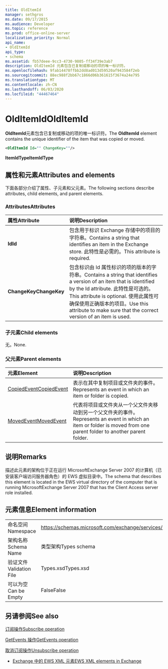 ```yaml
---
title: OldItemId
manager: sethgros
ms.date: 09/17/2015
ms.audience: Developer
ms.topic: reference
ms.prod: office-online-server
localization_priority: Normal
api_name:
- OldItemId
api_type:
- schema
ms.assetid: fb57deee-9cc3-4730-9805-ff34f39e3ab7
description: OldItemId 元素包含已复制或移动的项的唯一标识符。
ms.openlocfilehash: 9fab14478ffbb2dd8ad013d59520af943584f2eb
ms.sourcegitcommit: 88ec988f2bb67c1866d06b361615f3674a24e795
ms.translationtype: MT
ms.contentlocale: zh-CN
ms.lasthandoff: 06/03/2020
ms.locfileid: "44467464"
---
```

# <a name="olditemid"></a><span data-ttu-id="74590-103">OldItemId</span><span class="sxs-lookup"><span data-stu-id="74590-103">OldItemId</span></span>

<span data-ttu-id="74590-104">**OldItemId**元素包含已复制或移动的项的唯一标识符。</span><span class="sxs-lookup"><span data-stu-id="74590-104">The **OldItemId** element contains the unique identifier of the item that was copied or moved.</span></span> 
  
```xml
<OldItemId Id="" ChangeKey=""/>
```

 <span data-ttu-id="74590-105">**ItemIdType**</span><span class="sxs-lookup"><span data-stu-id="74590-105">**ItemIdType**</span></span>
## <a name="attributes-and-elements"></a><span data-ttu-id="74590-106">属性和元素</span><span class="sxs-lookup"><span data-stu-id="74590-106">Attributes and elements</span></span>

<span data-ttu-id="74590-107">下面各部分介绍了属性、子元素和父元素。</span><span class="sxs-lookup"><span data-stu-id="74590-107">The following sections describe attributes, child elements, and parent elements.</span></span>
  
### <a name="attributes"></a><span data-ttu-id="74590-108">Attributes</span><span class="sxs-lookup"><span data-stu-id="74590-108">Attributes</span></span>

|<span data-ttu-id="74590-109">**属性**</span><span class="sxs-lookup"><span data-stu-id="74590-109">**Attribute**</span></span>|<span data-ttu-id="74590-110">**说明**</span><span class="sxs-lookup"><span data-stu-id="74590-110">**Description**</span></span>|
|:-----|:-----|
|<span data-ttu-id="74590-111">**Id**</span><span class="sxs-lookup"><span data-stu-id="74590-111">**Id**</span></span> <br/> |<span data-ttu-id="74590-112">包含用于标识 Exchange 存储中的项目的字符串。</span><span class="sxs-lookup"><span data-stu-id="74590-112">Contains a string that identifies an item in the Exchange store.</span></span> <span data-ttu-id="74590-113">此特性是必需的。</span><span class="sxs-lookup"><span data-stu-id="74590-113">This attribute is required.</span></span>  <br/> |
|<span data-ttu-id="74590-114">**ChangeKey**</span><span class="sxs-lookup"><span data-stu-id="74590-114">**ChangeKey**</span></span> <br/> |<span data-ttu-id="74590-115">包含标识由 Id 属性标识的项的版本的字符串。</span><span class="sxs-lookup"><span data-stu-id="74590-115">Contains a string that identifies a version of an item that is identified by the Id attribute.</span></span> <span data-ttu-id="74590-116">此特性是可选的。</span><span class="sxs-lookup"><span data-stu-id="74590-116">This attribute is optional.</span></span> <span data-ttu-id="74590-117">使用此属性可确保使用正确版本的项目。</span><span class="sxs-lookup"><span data-stu-id="74590-117">Use this attribute to make sure that the correct version of an item is used.</span></span>  <br/> |
   
### <a name="child-elements"></a><span data-ttu-id="74590-118">子元素</span><span class="sxs-lookup"><span data-stu-id="74590-118">Child elements</span></span>

<span data-ttu-id="74590-119">无。</span><span class="sxs-lookup"><span data-stu-id="74590-119">None.</span></span>
  
### <a name="parent-elements"></a><span data-ttu-id="74590-120">父元素</span><span class="sxs-lookup"><span data-stu-id="74590-120">Parent elements</span></span>

|<span data-ttu-id="74590-121">**元素**</span><span class="sxs-lookup"><span data-stu-id="74590-121">**Element**</span></span>|<span data-ttu-id="74590-122">**说明**</span><span class="sxs-lookup"><span data-stu-id="74590-122">**Description**</span></span>|
|:-----|:-----|
|[<span data-ttu-id="74590-123">CopiedEvent</span><span class="sxs-lookup"><span data-stu-id="74590-123">CopiedEvent</span></span>](copiedevent.md) <br/> |<span data-ttu-id="74590-124">表示在其中复制项目或文件夹的事件。</span><span class="sxs-lookup"><span data-stu-id="74590-124">Represents an event in which an item or folder is copied.</span></span>  <br/> |
|[<span data-ttu-id="74590-125">MovedEvent</span><span class="sxs-lookup"><span data-stu-id="74590-125">MovedEvent</span></span>](movedevent.md) <br/> |<span data-ttu-id="74590-126">代表将项目或文件夹从一个父文件夹移动到另一个父文件夹的事件。</span><span class="sxs-lookup"><span data-stu-id="74590-126">Represents an event in which an item or folder is moved from one parent folder to another parent folder.</span></span>  <br/> |
   
## <a name="remarks"></a><span data-ttu-id="74590-127">说明</span><span class="sxs-lookup"><span data-stu-id="74590-127">Remarks</span></span>

<span data-ttu-id="74590-128">描述此元素的架构位于正在运行 MicrosoftExchange Server 2007 的计算机（已安装客户端访问服务器角色）的 EWS 虚拟目录中。</span><span class="sxs-lookup"><span data-stu-id="74590-128">The schema that describes this element is located in the EWS virtual directory of the computer that is running MicrosoftExchange Server 2007 that has the Client Access server role installed.</span></span>
  
## <a name="element-information"></a><span data-ttu-id="74590-129">元素信息</span><span class="sxs-lookup"><span data-stu-id="74590-129">Element information</span></span>

|||
|:-----|:-----|
|<span data-ttu-id="74590-130">命名空间</span><span class="sxs-lookup"><span data-stu-id="74590-130">Namespace</span></span>  <br/> |https://schemas.microsoft.com/exchange/services/2006/types  <br/> |
|<span data-ttu-id="74590-131">架构名称</span><span class="sxs-lookup"><span data-stu-id="74590-131">Schema Name</span></span>  <br/> |<span data-ttu-id="74590-132">类型架构</span><span class="sxs-lookup"><span data-stu-id="74590-132">Types schema</span></span>  <br/> |
|<span data-ttu-id="74590-133">验证文件</span><span class="sxs-lookup"><span data-stu-id="74590-133">Validation File</span></span>  <br/> |<span data-ttu-id="74590-134">Types.xsd</span><span class="sxs-lookup"><span data-stu-id="74590-134">Types.xsd</span></span>  <br/> |
|<span data-ttu-id="74590-135">可以为空</span><span class="sxs-lookup"><span data-stu-id="74590-135">Can be Empty</span></span>  <br/> |<span data-ttu-id="74590-136">False</span><span class="sxs-lookup"><span data-stu-id="74590-136">False</span></span>  <br/> |
   
## <a name="see-also"></a><span data-ttu-id="74590-137">另请参阅</span><span class="sxs-lookup"><span data-stu-id="74590-137">See also</span></span>



[<span data-ttu-id="74590-138">订阅操作</span><span class="sxs-lookup"><span data-stu-id="74590-138">Subscribe operation</span></span>](subscribe-operation.md)
  
[<span data-ttu-id="74590-139">GetEvents 操作</span><span class="sxs-lookup"><span data-stu-id="74590-139">GetEvents operation</span></span>](getevents-operation.md)
  
[<span data-ttu-id="74590-140">取消订阅操作</span><span class="sxs-lookup"><span data-stu-id="74590-140">Unsubscribe operation</span></span>](unsubscribe-operation.md)


- [<span data-ttu-id="74590-141">Exchange 中的 EWS XML 元素</span><span class="sxs-lookup"><span data-stu-id="74590-141">EWS XML elements in Exchange</span></span>](ews-xml-elements-in-exchange.md)

